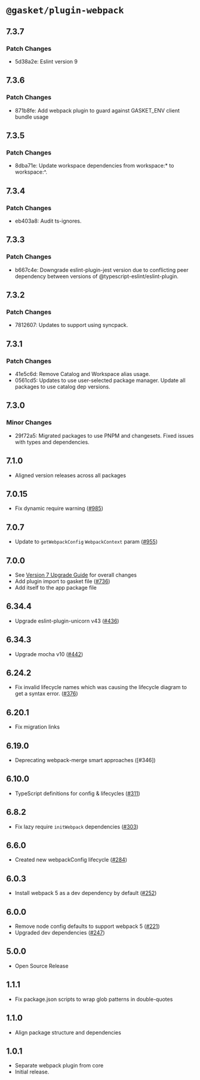 # `@gasket/plugin-webpack`

## 7.3.7

### Patch Changes

- 5d38a2e: Eslint version 9

## 7.3.6

### Patch Changes

- 871b8fe: Add webpack plugin to guard against GASKET_ENV client bundle usage

## 7.3.5

### Patch Changes

- 8dba71e: Update workspace dependencies from workspace:\* to workspace:^.

## 7.3.4

### Patch Changes

- eb403a8: Audit ts-ignores.

## 7.3.3

### Patch Changes

- b667c4e: Downgrade eslint-plugin-jest version due to conflicting peer dependency between versions of @typescript-eslint/eslint-plugin.

## 7.3.2

### Patch Changes

- 7812607: Updates to support using syncpack.

## 7.3.1

### Patch Changes

- 41e5c6d: Remove Catalog and Workspace alias usage.
- 0561cd5: Updates to use user-selected package manager. Update all packages to use catalog dep versions.

## 7.3.0

### Minor Changes

- 29f72a5: Migrated packages to use PNPM and changesets. Fixed issues with types and dependencies.

## 7.1.0

- Aligned version releases across all packages

## 7.0.15

- Fix dynamic require warning ([#985])

## 7.0.7

- Update to `getWebpackConfig` `WebpackContext` param ([#955])

## 7.0.0

- See [Version 7 Upgrade Guide] for overall changes
- Add plugin import to gasket file ([#736])
- Add itself to the app package file

## 6.34.4

- Upgrade eslint-plugin-unicorn v43 ([#436])

## 6.34.3

- Upgrade mocha v10 ([#442])

## 6.24.2

- Fix invalid lifecycle names which was causing the lifecycle diagram to get a syntax error. ([#376])

## 6.20.1

- Fix migration links

## 6.19.0

- Deprecating webpack-merge smart approaches ([#346])

## 6.10.0

- TypeScript definitions for config & lifecycles ([#311])

## 6.8.2

- Fix lazy require `initWebpack` dependencies ([#303])

## 6.6.0

- Created new webpackConfig lifecycle ([#284])

## 6.0.3

- Install webpack 5 as a dev dependency by default ([#252])

## 6.0.0

- Remove node config defaults to support webpack 5 ([#221])
- Upgraded dev dependencies ([#247])

## 5.0.0

- Open Source Release

## 1.1.1

- Fix package.json scripts to wrap glob patterns in double-quotes

## 1.1.0

- Align package structure and dependencies

## 1.0.1

- Separate webpack plugin from core
- Initial release.

[Version 7 Upgrade Guide]: /docs/upgrade-to-7.md
[#221]: https://github.com/godaddy/gasket/pull/221
[#247]: https://github.com/godaddy/gasket/pull/247
[#252]: https://github.com/godaddy/gasket/pull/252
[#284]: https://github.com/godaddy/gasket/pull/284
[#303]: https://github.com/godaddy/gasket/pull/303
[#311]: https://github.com/godaddy/gasket/pull/311
[#376]: https://github.com/godaddy/gasket/pull/376
[#436]: https://github.com/godaddy/gasket/pull/436
[#442]: https://github.com/godaddy/gasket/pull/442
[#736]: https://github.com/godaddy/gasket/pull/736
[#955]: https://github.com/godaddy/gasket/pull/955
[#985]: https://github.com/godaddy/gasket/pull/985
